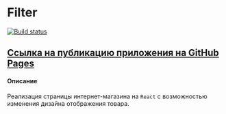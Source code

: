 # Filter

[![Build status](https://ci.appveyor.com/api/projects/status/afuuv9rhxdvkpfk7?svg=true)](https://ci.appveyor.com/project/AACMKT/ra-event-state-layouts)

[Ссылка на публикацию приложения на GitHub Pages](https://aacmkt.github.io/ra-event-state_layouts/)
---

#### Описание

Реализация страницы интернет-магазина на `React` с возможностью изменения дизайна отображения товара.
